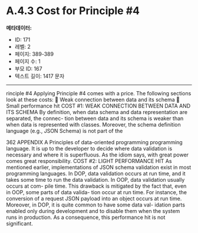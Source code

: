 # A.4.3 Cost for Principle #4

**메타데이터:**
- ID: 171
- 레벨: 2
- 페이지: 389-389
- 페이지 수: 1
- 부모 ID: 167
- 텍스트 길이: 1417 문자

---

rinciple #4
Applying Principle #4 comes with a price. The following sections look at these costs:
 Weak connection between data and its schema
 Small performance hit
COST #1: WEAK CONNECTION BETWEEN DATA AND ITS SCHEMA
By definition, when data schema and data representation are separated, the connec-
tion between data and its schema is weaker than when data is represented with classes.
Moreover, the schema definition language (e.g., JSON Schema) is not part of the

362 APPENDIX A Principles of data-oriented programming
programming language. It is up to the developer to decide where data validation is
necessary and where it is superfluous. As the idiom says, with great power comes great
responsibility.
COST #2: LIGHT PERFORMANCE HIT
As mentioned earlier, implementations of JSON schema validation exist in most
programming languages. In DOP, data validation occurs at run time, and it takes
some time to run the data validation. In OOP, data validation usually occurs at com-
pile time.
This drawback is mitigated by the fact that, even in OOP, some parts of data valida-
tion occur at run time. For instance, the conversion of a request JSON payload into an
object occurs at run time. Moreover, in DOP, it is quite common to have some data val-
idation parts enabled only during development and to disable them when the system
runs in production. As a consequence, this performance hit is not significant.